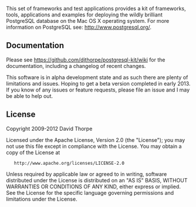 
This set of frameworks and test applications provides a kit of frameworks, tools,
applications and examples for deploying the wildly brilliant PostgreSQL database on 
the Mac OS X operating system. For more information on PostgreSQL 
see: http://www.postgresql.org/.

## Documentation

Please see https://github.com/djthorpe/postgresql-kit/wiki for the documentation,
including a changelog of recent changes.

This software is in alpha development state and as such there are plenty of limitations
and issues. Hoping to get a beta version completed in early 2013. If you know of any 
issues or feature requests, please  file an issue and I may be  able to help out.

## License

Copyright 2009-2012 David Thorpe

Licensed under the Apache License, Version 2.0 (the "License"); you may not use this 
file except in compliance with the License. You may obtain a copy of the License at

       http://www.apache.org/licenses/LICENSE-2.0

Unless required by applicable law or agreed to in writing, software distributed under
the License is distributed on an "AS IS" BASIS, WITHOUT WARRANTIES OR CONDITIONS OF
ANY KIND, either express or implied. See the License for the specific language governing
permissions and limitations under the License.
   
